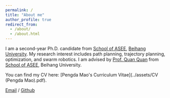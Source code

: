 ```yaml
---
permalink: /
title: "About me"
author_profile: true
redirect_from: 
  - /about/
  - /about.html
---
```


I am a second-year Ph.D. candidate from [School of ASEE](https://dept3.buaa.edu.cn/), [Beihang University](https://www.buaa.edu.cn/).  My research interest includes path planning, trajectory planning, optimization, and swarm robotics. I am advised by [Prof. Quan Quan](https://rfly.buaa.edu.cn/index.html#/home) from [School of ASEE](https://dept3.buaa.edu.cn/), Beihang University.

You can find my CV here: [Pengda Mao's Curriculum Vitae](../assets/CV (Pengda Mao).pdf).

[Email](maopengda@buaa.edu.cn) / [Github](https://github.com/MorePanda123)
                    
